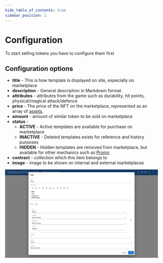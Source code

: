 ```yaml
---
hide_table_of_contents: true
sidebar_position: 2
---
```


# Configuration

To start selling tokens you have to configure them first

## Configuration options

- **title** - This is how template is displayed on site, especially on marketplace
- **description** - General description in Markdown format.
- **attributes** - attributes from the game such as durability, hit points, physical/magical attack/defence
- **price** - The price of the NFT on the marketplace, represented as an array of [assets](/admin/miscellaneous/asset). 
- **amount** - amount of similar token to be sold on marketplace
- **status** - 
  - **ACTIVE** - Active templates are available for purchase on marketplace
  - **INACTIVE** - Deleted templates exists for reference and history purposes
  - **HIDDEN** - Hidden templates are removed from marketplace, but available for other mechanics such as [Promo](/admin/mechanics-marketing/promo/)
- **contract** - collection which this item belongs to
- **image** - image to be shown on internal and external marketplaces

![ERC721 template edit dialog](/img/admin/hierarchy/erc721/template_edit_dialog.png)
